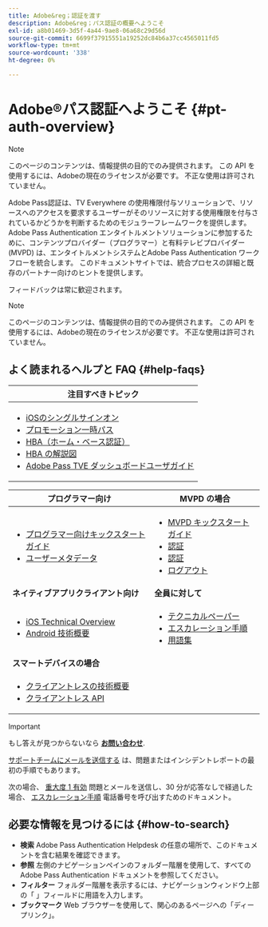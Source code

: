 ```yaml
---
title: Adobe&reg；認証を渡す
description: Adobe&reg；パス認証の概要へようこそ
exl-id: a8b01469-3d5f-4a44-9ae8-06a68c29d56d
source-git-commit: 6699f37915551a19252dc84b6a37cc4565011fd5
workflow-type: tm+mt
source-wordcount: '338'
ht-degree: 0%

---
```


# Adobe®パス認証へようこそ {#pt-auth-overview}

>[!NOTE]
>
>このページのコンテンツは、情報提供の目的でのみ提供されます。 この API を使用するには、Adobeの現在のライセンスが必要です。 不正な使用は許可されていません。

Adobe Pass認証は、TV Everywhere の使用権限付与ソリューションで、リソースへのアクセスを要求するユーザーがそのリソースに対する使用権限を付与されているかどうかを判断するためのモジュラーフレームワークを提供します。 Adobe Pass Authentication エンタイトルメントソリューションに参加するために、コンテンツプロバイダー（プログラマー）と有料テレビプロバイダー (MVPD) は、エンタイトルメントシステムとAdobe Pass Authentication ワークフローを統合します。 このドキュメントサイトでは、統合プロセスの詳細と既存のパートナー向けのヒントを提供します。

フィードバックは常に歓迎されます。

>[!NOTE]
>
>このページのコンテンツは、情報提供の目的でのみ提供されます。 この API を使用するには、Adobeの現在のライセンスが必要です。 不正な使用は許可されていません。

## よく読まれるヘルプと FAQ {#help-faqs}

| **注目すべきトピック** |
|-|
| <ul><li>[iOSのシングルサインオン](/help/authentication/apple-sso-overview.md)</li><li>[プロモーション一時パス](/help/authentication/promotional-temp-pass.md)</li><li>[HBA（ホーム・ベース認証）](/help/authentication/home-based-authn-tve.md)</li><li>[HBA の解説図](https://dzf8vqv24eqhg.cloudfront.net/userfiles/258/326/ckfinder/files/AdobeNewsletterHBA.pdf)</li><li>[Adobe Pass TVE ダッシュボードユーザガイド](/help/authentication/tve-dashboard-user-guide.md)</li></ul> |

| **プログラマー向け** | **MVPD の場合** |
|------------------------------------------------------------------------------|-------------------------------------------------------------------------------------------------|
| <ul><li>[プログラマー向けキックスタートガイド](/help/authentication/programmer-kickstart-guide.md)</li><li>[ユーザーメタデータ](/help/authentication/user-metadata.md)</li></ul> | <ul><li>[MVPD キックスタートガイド](/help/authentication/mvpd-kickstart-guide.md)</li><li>[認証](/help/authentication/authn-usecase.md)</li><li>[認証](/help/authentication/authz-usecase.md)</li><li>[ログアウト](/help/authentication/usecase-mvpd-logout.md)</li></ul> |
| **ネイティブアプリクライアント向け** | **全員に対して** |
| <ul><li>[iOS Technical Overview](/help/authentication/iostvos-sdk-overview.md)</li><li>[Android 技術概要](/help/authentication/android-sdk-overview.md)</li></ul> | <ul><li>[テクニカルペーパー](/help/authentication/technical-paper.md)</li><li>[エスカレーション手順](/help/authentication/escalation-procedures.md)</li><li>[用語集](/help/authentication/glossary.md)</li></ul> |
| **スマートデバイスの場合** | |
| <ul><li>[クライアントレスの技術概要](/help/authentication/rest-api-overview.md)</li><li>[クライアントレス API](/help/authentication/rest-api-reference.md)</li></ul> | |

>[!IMPORTANT]
>
>もし答えが見つからないなら [**お問い合わせ**](mailto:tve-support@adobe.com).
>
>[サポートチームにメールを送信する](mailto:tve-support@adobe.com) は、問題またはインシデントレポートの最初の手順でもあります。
>
>次の場合、 [重大度 1 有効](/help/authentication/escalation-procedures.md) 問題とメールを送信し、30 分が応答なしで経過した場合、 [エスカレーション手順](/help/authentication/escalation-procedures.md) 電話番号を呼び出すためのドキュメント。
>


## 必要な情報を見つけるには {#how-to-search}

* **検索** Adobe Pass Authentication Helpdesk の任意の場所で、このドキュメントを含む結果を確認できます。
* **参照** 左側のナビゲーションペインのフォルダー階層を使用して、すべてのAdobe Pass Authentication ドキュメントを参照してください。
* **フィルター** フォルダー階層を表示するには、ナビゲーションウィンドウ上部の「 」フィールドに用語を入力します。
* **ブックマーク** Web ブラウザーを使用して、関心のあるページへの「ディープリンク」。
